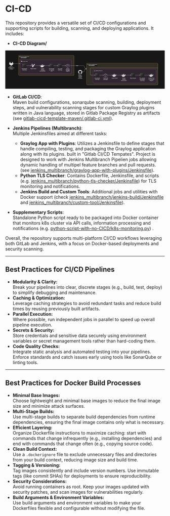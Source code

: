 # CI-CD

This repository provides a versatile set of CI/CD configurations and supporting scripts for building, scanning, and deploying applications. It includes:

- **CI-CD Diagram/**

![ci-cd diagram](cicd-pipeline.png)



- **GitLab CI/CD**:  
  Maven build configurations, sonarqube scanning, building, deployment steps, and vulnerability scanning stages for custom Graylog plugins written in Java language, stored in Gitlab Package Registry as artifacts (see [gitlab-cicd-template-maven/.gitlab-ci.yml](gitlab-cicd-template-maven/.gitlab-ci.yml)).

- **Jenkins Pipelines (Multibranch)**:  
  Multiple Jenkinsfiles aimed at different tasks:
  - **Graylog App with Plugins**: Utilizes a Jenkinsfile to define stages that handle compiling, testing, and packaging the Graylog application along with its plugins. built in "Gitlab CI/CD Tempates". Project is designed to work with Jenkins Multibranch Pipelien jobs allowing dynamic handling of multipel feature branches and pull requests. (see [jenkins_multibranch/graylog-app-with-plugins/Jenkinsfile](jenkins_multibranch/graylog-app-with-plugins/Jenkinsfile)).
  - **Python TLS Checker**: Contains Dockerfile, Jenkinsfile, and scripts (e.g. [jenkins_multibranch/python-tls-checker/Jenkinsfile](jenkins_multibranch/python-tls-checker/Jenkinsfile)) for TLS monitoring and notifications.
  - **Jenkins Build and Custom Tools**: Additional jobs and utilities with Docker support (check [jenkins_multibranch/jenkins-build/Jenkinsfile](jenkins_multibranch/jenkins-build/Jenkinsfile) and [jenkins_multibranch/custom-tool/Jenkinsfile](jenkins_multibranch/custom-tool/Jenkinsfile)).
- **Supplementary Scripts**:  
  Standalone Python script ready to be packaged into Docker container that monitors k8s cluster via API calls, information processing and notifications (e.g. [python-script-with-no-CICD/k8s-monitoring.py](python-script-with-no-CICD/k8s-monitoring.py)) .

Overall, the repository supports multi-platform CI/CD workflows leveraging both GitLab and Jenkins, with a focus on Docker-based deployments and security scanning.

---

## Best Practices for CI/CD Pipelines
- **Modularity & Clarity:**  
  Break your pipelines into clear, discrete stages (e.g., build, test, deploy) to simplify debugging and maintenance.
- **Caching & Optimization:**  
  Leverage caching strategies to avoid redundant tasks and reduce build times by reusing previously built artifacts.
- **Parallel Execution:**  
  Where possible, run independent jobs in parallel to speed up overall pipeline execution.
- **Secrets & Security:**  
  Store credentials and sensitive data securely using environment variables or secret management tools rather than hard-coding them.
- **Code Quality Checks:**  
  Integrate static analysis and automated testing into your pipelines. Enforce standards and catch issues early using tools like SonarQube or linting tools.

---

## Best Practices for Docker Build Processes
- **Minimal Base Images:**  
  Choose lightweight and minimal base images to reduce the final image size and minimize attack surfaces.
- **Multi-Stage Builds:**  
  Use multi-stage builds to separate build dependencies from runtime dependencies, ensuring the final image contains only what is necessary.
- **Efficient Layering:**  
  Organize Dockerfile instructions to maximize caching: start with commands that change infrequently (e.g., installing dependencies) and end with commands that change often (e.g., copying source code).
- **Clean Build Context:**  
  Use a `.dockerignore` file to exclude unnecessary files and directories from your build context, reducing image size and build time.
- **Tagging & Versioning:**  
  Tag images consistently and include version numbers. Use immutable tags (like commit SHAs) for deployments to ensure reproducibility.
- **Security Considerations:**  
  Avoid running containers as root. Keep your images updated with security patches, and scan images for vulnerabilities regularly.
- **Build Arguments & Environment Variables:**  
  Use build arguments and environment variables to make your Dockerfiles flexible and configurable without modifying the file.
